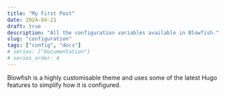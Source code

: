 ```yaml
---
title: "My First Post"
date: 2024-04-21
draft: true
description: "All the configuration variables available in Blowfish."
slug: "configuration"
tags: ["config", "docs"]
# series: ["Documentation"]
# series_order: 4
---
```


Blowfish is a highly customisable theme and uses some of the latest Hugo features to simplify how it is configured.
